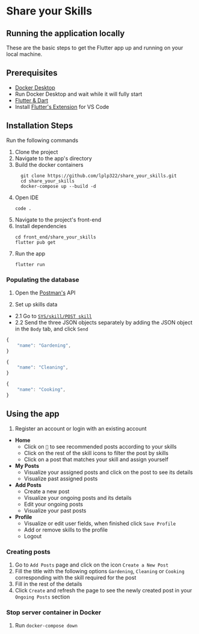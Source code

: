 # Share your Skills

## Running the application locally

These are the basic steps to get the Flutter app up and running on your local machine.

## Prerequisites

- [Docker Desktop](https://www.docker.com/products/docker-desktop/)
- Run Docker Desktop and wait while it will fully start 
- [Flutter & Dart](https://flutter.dev/docs/get-started/install)
- Install [Flutter's Extension](https://marketplace.visualstudio.com/items?itemName=Dart-Code.flutter) for VS Code

## Installation Steps
Run the following commands
1. Clone the project
2. Navigate to the app's directory
3. Build the docker containers
   ```
     git clone https://github.com/lplp322/share_your_skills.git
     cd share_your_skills
     docker-compose up --build -d
     ```
4. Open IDE
   ```
   code .
   ```
5. Navigate to the project's front-end
6. Install dependencies
   ```
   cd front_end/share_your_skills
   flutter pub get
   ```
7. Run the app
   ```
   flutter run
   ```

### Populating the database
1. Open the [Postman's](https://app.getpostman.com/join-team?invite_code=ed425fbd0259defc6f31b1237d5ee67e&target_code=c39e211dac5fe53fd2a025fad2f789a6) API 

2. Set up skills data
-   2.1 Go to [`SYS/skill/POST skill`](https://bold-sunset-212289.postman.co/workspace/My-Workspace~84224976-5190-4f7e-86f4-9f945ea13200/request/26059886-a5544800-622d-4a05-9863-7aacdf3f2356?ctx=documentation)
-   2.2 Send the three JSON objects separately by adding the JSON object in the `Body` tab, and click `Send`

```javascript
{
    "name": "Gardening",
}
```
```javascript
{
    "name": "Cleaning",
}
```
```javascript
{
    "name": "Cooking",
}
```

## Using the app
1. Register an account or login with an existing account
  
-   **Home**
    -   Click  on `💚` to see recommended posts according to your skills
    -   Click on the rest of the skill icons to filter the post by skills
    -   Click on a post that matches your skill and assign yourself
-   **My Posts**
    -   Visualize your assigned posts and click on the post to see its details
    -   Visualize past assigned posts
-   **Add Posts**
    -   Create a new post
    -   Visualize your ongoing posts and its details
    -   Edit your ongoing posts
    -   Visualize your past posts          
-   **Profile**
    -   Visualize or edit user fields, when finished click `Save Profile`
    -   Add or remove skills to the profile
    -   Logout

### Creating posts
1. Go to `Add Posts` page and click on the icon `Create a New Post`
2. Fill the title with the following options `Gardening`, `Cleaning` or `Cooking` corresponding with the skill required for the post
3. Fill in the rest of the details
4. Click `Create` and refresh the page to see the newly created post in your `Ongoing Posts` section


### Stop server container in Docker

1. Run `docker-compose down`

   

